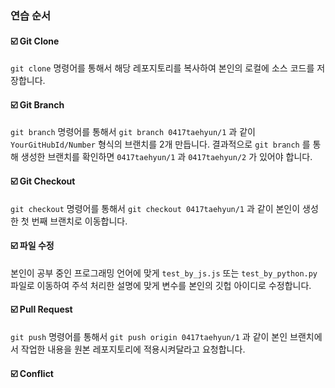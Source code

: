 ### 연습 순서
#### :ballot_box_with_check: Git Clone
`git clone` 명령어를 통해서 해당 레포지토리를 복사하여 본인의 로컬에 소스 코드를 저장합니다.

#### :ballot_box_with_check: Git Branch
`git branch` 명령어를 통해서 `git branch 0417taehyun/1` 과 같이 `YourGitHubId/Number` 형식의 브랜치를 2개 만듭니다. 결과적으로 `git branch` 를 통해 생성한 브랜치를 확인하면 `0417taehyun/1` 과 `0417taehyun/2` 가 있어야 합니다.

#### :ballot_box_with_check: Git Checkout
`git checkout` 명령어를 통해서 `git checkout 0417taehyun/1` 과 같이 본인이 생성한 첫 번째 브랜치로 이동합니다.

#### :ballot_box_with_check: 파일 수정
본인이 공부 중인 프로그래밍 언어에 맞게 `test_by_js.js` 또는 `test_by_python.py` 파일로 이동하여 주석 처리한 설명에 맞게 변수를 본인의 깃헙 아이디로 수정합니다.

#### :ballot_box_with_check: Pull Request
`git push` 명령어를 통해서 `git push origin 0417taehyun/1` 과 같이 본인 브랜치에서 작업한 내용을 원본 레포지토리에 적용시켜달라고 요청합니다.

#### :ballot_box_with_check: Conflict
